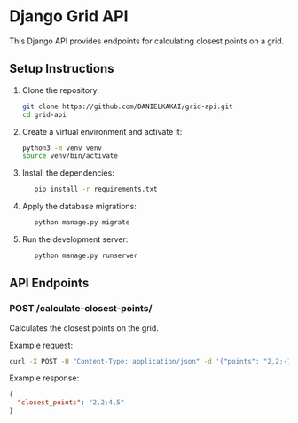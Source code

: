 # Django Grid API

This Django API provides endpoints for calculating closest points on a grid.

## Setup Instructions

1. Clone the repository:

   ```bash
   git clone https://github.com/DANIELKAKAI/grid-api.git
   cd grid-api
   ```

2. Create a virtual environment and activate it:

   ```bash
   python3 -m venv venv
   source venv/bin/activate
   ```
   
3. Install the dependencies:
   ```bash
      pip install -r requirements.txt
   ```

4. Apply the database migrations:
   ```bash
      python manage.py migrate
   ```

5. Run the development server:
   ```bash
      python manage.py runserver
   ```

## API Endpoints
### POST /calculate-closest-points/
Calculates the closest points on the grid.

Example request:
```bash
curl -X POST -H "Content-Type: application/json" -d '{"points": "2,2;-1,30;20,11;4,5"}' http://localhost:8000/calculate-closest-points/
```

Example response:
```json
{
  "closest_points": "2,2;4,5"
}

```